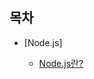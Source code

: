 ## 목차

- [Node.js]


  -  [Node.js란?](https://github.com/HEECHANG96/TIL/blob/main/Node/Nodejs%3F/Nodejs%3F.md)
